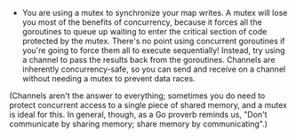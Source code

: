 - You are using a mutex to synchronize your map writes. A mutex will lose you most of the benefits of concurrency, because it forces all the goroutines to queue up waiting to enter the critical section of code protected by the mutex. There's no point using concurrent goroutines if you're going to force them all to execute sequentially! Instead, try using a channel to pass the results back from the goroutines. Channels are inherently concurrency-safe, so you can send and receive on a channel without needing a mutex to prevent data races.

(Channels aren't the answer to everything; sometimes you do need to protect concurrent access to a single piece of shared memory, and a mutex is ideal for this. In general, though, as a Go proverb reminds us, "Don't communicate by sharing memory; share memory by communicating".)
